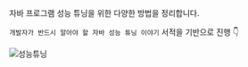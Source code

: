 자바 프로그램 성능 튜닝을 위한 다양한 방법을 정리합니다.

`개발자가 반드시 알아야 할 자바 성능 튜닝 이야기` 서적을 기반으로 진행 👇

![성능튜닝](https://user-images.githubusercontent.com/19742896/127831826-db411fdd-bc5a-4f7f-97e0-2789a1813d5d.jpg)

